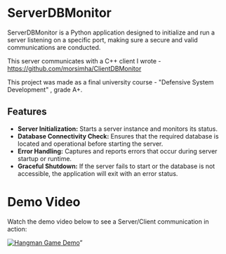 # ServerDBMonitor

ServerDBMonitor is a Python application designed to initialize and run a server listening on a specific port, making sure a secure and valid communications are conducted.

This server communicates with a C++ client I wrote - https://github.com/morsimha/ClientDBMonitor

This project was made as a final university course - "Defensive System Development" , grade A+.

## Features

- **Server Initialization:** Starts a server instance and monitors its status.
- **Database Connectivity Check:** Ensures that the required database is located and operational before starting the server.
- **Error Handling:** Captures and reports errors that occur during server startup or runtime.
- **Graceful Shutdown:** If the server fails to start or the database is not accessible, the application will exit with an error status.

# Demo Video
Watch the demo video below to see a Server/Client communication in action:

 [![Hangman Game Demo](https://img.youtube.com/vi/Bp3-0G_OEbI/0.jpg)](https://youtu.be/Bp3-0G_OEbI)”
